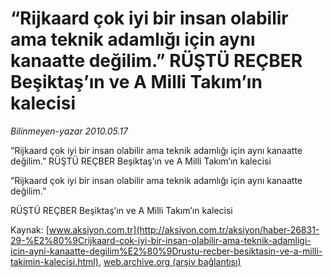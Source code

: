 # “Rijkaard çok iyi bir insan olabilir ama teknik adamlığı için aynı kanaatte değilim.” RÜŞTÜ REÇBER Beşiktaş’ın ve A Milli Takım’ın kalecisi

*Bilinmeyen-yazar 2010.05.17*

<font class="agenda2NewsSpot">
 “Rijkaard çok iyi bir insan olabilir ama teknik adamlığı için aynı kanaatte değilim.”
RÜŞTÜ REÇBER Beşiktaş’ın ve A Milli      Takım’ın kalecisi
</font>
<font class="newsDetail">
 <p class="MsoNormal">
  “Rijkaard çok iyi bir insan olabilir ama teknik adamlığı için aynı kanaatte değilim.”
 </p>
 <p class="MsoNormal">
  RÜŞTÜ REÇBER Beşiktaş’ın ve A Milli
  <span>
  </span>
  Takım’ın kalecisi
 </p>
</font>

Kaynak: [www.aksiyon.com.tr](http://aksiyon.com.tr/aksiyon/haber-26831-29-%E2%80%9Crijkaard-cok-iyi-bir-insan-olabilir-ama-teknik-adamligi-icin-ayni-kanaatte-degilim%E2%80%9Drustu-recber-besiktasin-ve-a-milli-takimin-kalecisi.html), [web.archive.org (arşiv bağlantısı)](http://web.archive.org/web/20101210014008/http://aksiyon.com.tr/aksiyon/haber-26831-29-%E2%80%9Crijkaard-cok-iyi-bir-insan-olabilir-ama-teknik-adamligi-icin-ayni-kanaatte-degilim%E2%80%9Drustu-recber-besiktasin-ve-a-milli-takimin-kalecisi.html)
